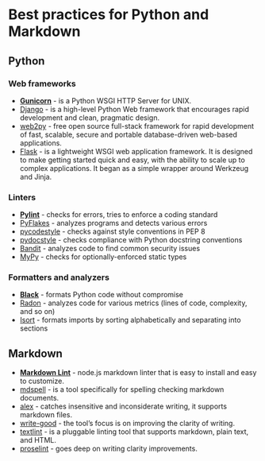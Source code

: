 # Best practices for Python and Markdown

## Python

### Web frameworks

* [**Gunicorn**](https://github.com/benoitc/gunicorn/) - is a Python WSGI HTTP Server for UNIX.
* [Django](https://www.djangoproject.com/) - is a high-level Python Web framework that encourages rapid development and
  clean, pragmatic design.
* [web2py](https://www.web2py.com/) - free open source full-stack framework for rapid development of fast, scalable,
  secure and portable database-driven web-based applications.
* [Flask](https://palletsprojects.com/p/flask/) - is a lightweight WSGI web application framework. It is designed to
  make getting started quick and easy, with the ability to scale up to complex applications. It began as a simple
  wrapper around Werkzeug and Jinja.

### Linters

* [**Pylint**](http://pylint.pycqa.org/en/latest/) - checks for errors, tries to enforce a coding standard
* [PyFlakes](https://github.com/PyCQA/pyflakes) - analyzes programs and detects various errors
* [pycodestyle](https://github.com/PyCQA/pycodestyle) - checks against style conventions in PEP 8
* [pydocstyle](https://github.com/PyCQA/pydocstyle) - checks compliance with Python docstring conventions
* [Bandit](https://bandit.readthedocs.io/en/latest/) - analyzes code to find common security issues
* [MyPy](https://mypy.readthedocs.io/en/stable/) - checks for optionally-enforced static types

### Formatters and analyzers

* [**Black**](https://github.com/psf/black) - formats Python code without compromise
* [Radon](https://radon.readthedocs.io/en/latest/) - analyzes code for various metrics (lines of code, complexity, and
  so on)
* [Isort](https://github.com/PyCQA/isort) - formats imports by sorting alphabetically and separating into sections

## Markdown

* [**Markdown Lint**](https://github.com/DavidAnson/markdownlint) - node.js markdown linter that is easy to install and
  easy to customize.
* [mdspell](https://www.npmjs.com/package/markdown-spellcheck) - is a tool specifically for spelling checking markdown
  documents.
* [alex](https://alexjs.com/) - catches insensitive and inconsiderate writing, it supports markdown files.
* [write-good](https://github.com/btford/write-good) - the tool’s focus is on improving the clarity of writing.
* [textlint](https://textlint.github.io/) - is a pluggable linting tool that supports markdown, plain text, and HTML.
* [proselint](http://proselint.com/) - goes deep on writing clarity improvements.
